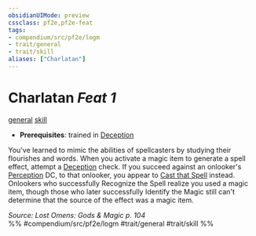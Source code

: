 ```yaml
---
obsidianUIMode: preview
cssclass: pf2e,pf2e-feat
tags:
- compendium/src/pf2e/logm
- trait/general
- trait/skill
aliases: ["Charlatan"]
---
```

# Charlatan  *Feat 1*  
[general](/rules/traits/general.md)  [skill](/rules/traits/skill.md)  

- **Prerequisites**: trained in [Deception](/compendium/skills.md#Deception)

You've learned to mimic the abilities of spellcasters by studying their flourishes and words. When you activate a magic item to generate a spell effect, attempt a [Deception](/compendium/skills.md#Deception) check. If you succeed against an onlooker's [Perception](/compendium/skills.md#Perception) DC, to that onlooker, you appear to [Cast that Spell](/rules/actions/cast-a-spell.md) instead. Onlookers who successfully Recognize the Spell realize you used a magic item, though those who later successfully Identify the Magic still can't determine that the source of the effect was a magic item.

*Source: Lost Omens: Gods & Magic p. 104*  
%% #compendium/src/pf2e/logm #trait/general #trait/skill %%